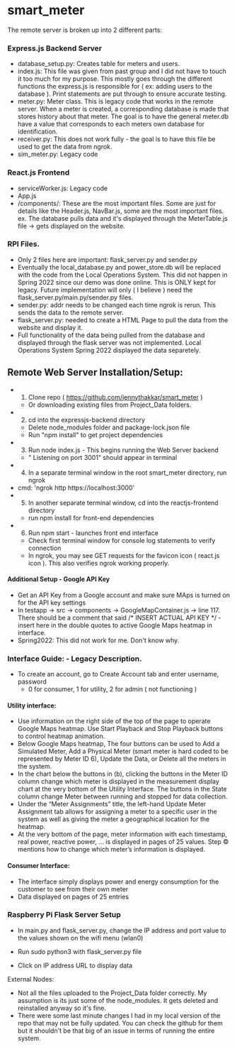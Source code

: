 # smart_meter

The remote server is broken up into 2 different parts:
### Express.js Backend Server
- database_setup.py: Creates table for meters and users. 
- index.js: This file was given from past group and I did not have to touch it too much for my purpose. This mostly goes through the different functions the express.js is responsible for ( ex: adding users to the database ). Print statements are put through to ensure accurate testing.
- meter.py: Meter class. This is legacy code that works in the remote server. When a meter is created, a corresponding database is made that stores history about that meter. The goal is to have the general meter.db have a value that corresponds to each meters own database for identification.
- receiver.py: This does not work fully - the goal is to have this file be used to get the data from ngrok.
- sim_meter.py: Legacy code


### React.js Frontend
- serviceWorker.js: Legacy code
- App.js
- /components/: These are the most important files. Some are just for details like the Header.js, NavBar.js, some are the most important files. ex. The database pulls data and it's displayed through the MeterTable.js file -> gets displayed on the website. 

### RPI Files.
- Only 2 files here are important: flask_server.py and sender.py
- Eventually the local_database.py and power_store.db will be replaced with the code from the Local Operations System. This did not happen in Spring 2022 since our demo was done online. This is ONLY kept for legacy. Future implementation will only ( I believe ) need the flask_server.py/main.py/sender.py files.
- sender.py: addr needs to be changed each time ngrok is rerun. This sends the data to the remote server.
- flask_server.py: needed to create a HTML Page to pull the data from the website and display it.
- Full functionality of the data being pulled from the database and displayed through the flask server was not implemented. Local Operations System Spring 2022 displayed the data separetely. 


## Remote Web Server Installation/Setup:
- 1. Clone repo ( https://github.com/jennythakkar/smart_meter )
  - Or downloading existing files from Project_Data folders.
- 2. cd into the expressjs-backend directory
  - Delete node_modules folder and package-lock.json file
  - Run "npm install" to get project dependencies
- 3. Run node index.js - This begins running the Web Server backend
  - " Listening on port 3001" should appear in terminal
- 4. In a separate terminal window in the root smart_meter directory, run ngrok
- cmd: 'ngrok http https://localhost:3000'
- 5. In another separate terminal window, cd into the reactjs-frontend directory
  - run npm install for front-end dependencies
- 6. Run npm start - launches front end interface
  - Check first terminal window for console log statements to verify connection
  - In ngrok, you may see GET requests for the favicon icon ( react.js icon ). This also verifies ngrok working properly.

#### Additional Setup - Google API Key
- Get an API Key from a Google account and make sure MAps is turned on for the API key settings
- In testapp -> src -> components -> GoogleMapContainer.js -> line 117. There should be a comment that said /* INSERT ACTUAL API KEY */ - insert here in the double quotes to active Google Maps heatmap in interface.
- Spring2022: This did not work for me. Don't know why.

### Interface Guide: - Legacy Description.
- To create an account, go to Create Account tab and enter username, password
  - 0 for consumer, 1 for utility, 2 for admin ( not functioning )
#### Utility interface:
- Use information on the right side of the top of the page to operate Google Maps heatmap. Use Start Playback and Stop Playback buttons to control heatmap animation.
- Below Google Maps heatmap, The four buttons can be used to Add a Simulated Meter, Add a Physical Meter (smart meter is hard coded to be represented by Meter ID 6), Update the Data, or Delete all the meters in the system.
- In the chart below the buttons in (b), clicking the buttons in the Meter ID column change which meter is displayed in the measurement display chart at the very bottom of the Utility Interface. The buttons in the State column change Meter between running and stopped for data collection.
- Under the “Meter Assignments” title, the left-hand Update Meter Assignment tab allows for assigning a meter to a specific user in the system as well as giving the meter a geographical location for the heatmap.
- At the very bottom of the page, meter information with each timestamp, real power, reactive power, … is displayed in pages of 25 values. Step © mentions how to change which meter’s information is displayed.

#### Consumer Interface:
- The interface simply displays power and energy consumption for the customer to see from their own meter
- Data displayed on pages of 25 entries

### Raspberry Pi Flask Server Setup
- In main.py and flask_server.py, change the IP address and port value to the values shown on the wifi menu (wlan0)

- Run sudo python3 with flask_server.py file

- Click on IP address URL to display data

External Nodes:
- Not all the files uploaded to the Project_Data folder correctly. My assumption is its just some of the node_modules. It gets deleted and reinstalled anyway so it's fine.
- There were some last minute changes I had in my local version of the repo that may not be fully updated. You can check the github for them but it shouldn't be that big of an issue in terms of running the entire system.
